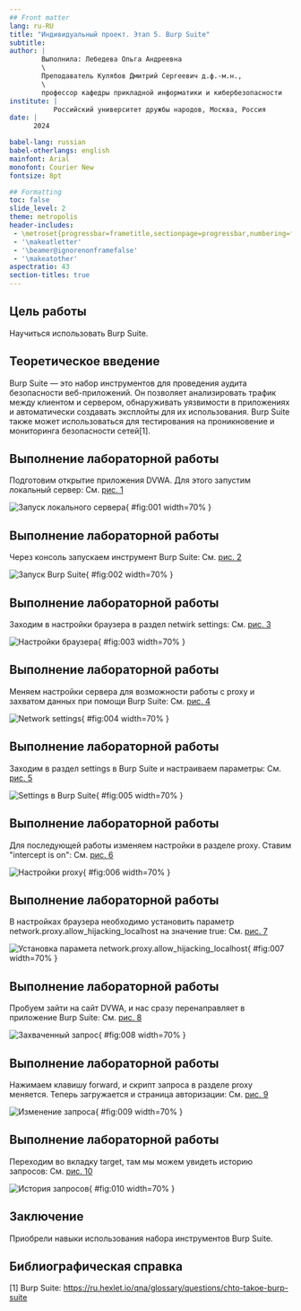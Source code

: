 ```yaml
---
## Front matter
lang: ru-RU
title: "Индивидуальный проект. Этап 5. Burp Suite" 
subtitle: 
author: |
        Выполнила: Лебедева Ольга Андреевна
        \
        Преподаватель Кулябов Дмитрий Сергеевич д.ф.-м.н.,
        \ 
        профессор кафедры прикладной информатики и кибербезопасности
institute: |
           Российский университет дружбы народов, Москва, Россия
date: |
      2024

babel-lang: russian
babel-otherlangs: english
mainfont: Arial
monofont: Courier New
fontsize: 8pt

## Formatting
toc: false
slide_level: 2
theme: metropolis
header-includes: 
 - \metroset{progressbar=frametitle,sectionpage=progressbar,numbering=fraction}
 - '\makeatletter'
 - '\beamer@ignorenonframefalse'
 - '\makeatother'
aspectratio: 43
section-titles: true
---
```


## Цель работы

Научиться использовать Burp Suite.

## Теоретическое введение

Burp Suite — это набор инструментов для проведения аудита безопасности веб-приложений. Он позволяет анализировать трафик между клиентом и сервером, обнаруживать уязвимости в приложениях и автоматически создавать эксплойты для их использования. Burp Suite также может использоваться для тестирования на проникновение и мониторинга безопасности сетей[1].

## Выполнение лабораторной работы

Подготовим открытие приложения DVWA. Для этого запустим локальный сервер: Cм. [рис. 1](#fig:001)

![Запуск локального сервера](1.png){ #fig:001 width=70% }

## Выполнение лабораторной работы

Через консоль запускаем инструмент Burp Suite: Cм. [рис. 2](#fig:002)

![Запуск Burp Suite](2.png){ #fig:002 width=70% }

## Выполнение лабораторной работы

Заходим в настройки браузера в раздел netwirk settings: Cм. [рис. 3](#fig:003)

![Настройки браузера](3.png){ #fig:003 width=70% }

## Выполнение лабораторной работы

Меняем настройки сервера для возможности работы с proxy и захватом данных при помощи Burp Suite: Cм. [рис. 4](#fig:004)

![Network settings](4.png){ #fig:004 width=70% }

## Выполнение лабораторной работы

Заходим в раздел settings в Burp Suite и настраиваем параметры: Cм. [рис. 5](#fig:005)

![Settings в Burp Suite](5.png){ #fig:005 width=70% }

## Выполнение лабораторной работы

Для последующей работы изменяем настройки в разделе proxy. Ставим "intercept is on": Cм. [рис. 6](#fig:006)

![Настройки proxy](6.png){ #fig:006 width=70% }

## Выполнение лабораторной работы

В настройках браузера необходимо установить параметр network.proxy.allow_hijacking_localhost на значение true: Cм. [рис. 7](#fig:007) 

![Установка парамета network.proxy.allow_hijacking_localhost](7.png){ #fig:007 width=70% }

## Выполнение лабораторной работы

Пробуем зайти на сайт DVWA, и нас сразу перенаправляет в приложение Burp Suite: Cм. [рис. 8](#fig:008)

![Захваченный запрос](8.png){ #fig:008 width=70% }

## Выполнение лабораторной работы

Нажимаем клавишу forward, и скрипт запроса в разделе proxy меняется. Теперь загружается и страница авторизации: Cм. [рис. 9](#fig:009)

![Изменение запроса](9.png){ #fig:009 width=70% }

## Выполнение лабораторной работы

Переходим во вкладку target, там мы можем увидеть историю запросов: Cм. [рис. 10](#fig:010)

![История запросов](10.png){ #fig:010 width=70% }

## Заключение

Приобрели навыки использования набора инструментов Burp Suite.

## Библиографическая справка 

[1] Burp Suite: https://ru.hexlet.io/qna/glossary/questions/chto-takoe-burp-suite


